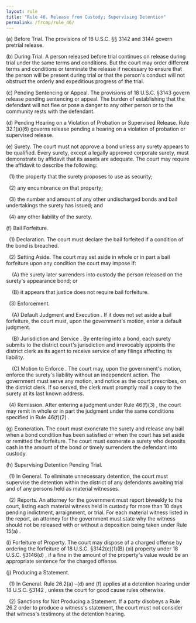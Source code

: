 ```yaml
---
layout: rule
title: "Rule 46. Release from Custody; Supervising Detention"
permalink: /frcmp/rule_46/
---
```


(a) Before Trial. The provisions of 18 U.S.C. §§ 3142 and 3144 govern pretrial release.


(b) During Trial. A person released before trial continues on release during trial under the same terms and conditions. But the court may order different terms and conditions or terminate the release if necessary to ensure that the person will be present during trial or that the person's conduct will not obstruct the orderly and expeditious progress of the trial.


(c) Pending Sentencing or Appeal. The provisions of 18 U.S.C. §3143 govern release pending sentencing or appeal. The burden of establishing that the defendant will not flee or pose a danger to any other person or to the community rests with the defendant.


(d) Pending Hearing on a Violation of Probation or Supervised Release. Rule 32.1(a)(6) governs release pending a hearing on a violation of probation or supervised release.


(e) Surety. The court must not approve a bond unless any surety appears to be qualified. Every surety, except a legally approved corporate surety, must demonstrate by affidavit that its assets are adequate. The court may require the affidavit to describe the following:


&nbsp;&nbsp;(1) the property that the surety proposes to use as security;


&nbsp;&nbsp;(2) any encumbrance on that property;


&nbsp;&nbsp;(3) the number and amount of any other undischarged bonds and bail undertakings the surety has issued; and


&nbsp;&nbsp;(4) any other liability of the surety.


(f) Bail Forfeiture.


&nbsp;&nbsp;(1) Declaration. The court must declare the bail forfeited if a condition of the bond is breached.


&nbsp;&nbsp;(2) Setting Aside. The court may set aside in whole or in part a bail forfeiture upon any condition the court may impose if:


&nbsp;&nbsp;&nbsp;&nbsp;(A) the surety later surrenders into custody the person released on the surety's appearance bond; or


&nbsp;&nbsp;&nbsp;&nbsp;(B) it appears that justice does not require bail forfeiture.


&nbsp;&nbsp;(3) Enforcement.


&nbsp;&nbsp;&nbsp;&nbsp;(A) Default Judgment and Execution . If it does not set aside a bail forfeiture, the court must, upon the government's motion, enter a default judgment.


&nbsp;&nbsp;&nbsp;&nbsp;(B) Jurisdiction and Service . By entering into a bond, each surety submits to the district court's jurisdiction and irrevocably appoints the district clerk as its agent to receive service of any filings affecting its liability.


&nbsp;&nbsp;&nbsp;&nbsp;(C) Motion to Enforce . The court may, upon the government's motion, enforce the surety's liability without an independent action. The government must serve any motion, and notice as the court prescribes, on the district clerk. If so served, the clerk must promptly mail a copy to the surety at its last known address.


&nbsp;&nbsp;(4) Remission. After entering a judgment under Rule 46(f)(3) , the court may remit in whole or in part the judgment under the same conditions specified in Rule 46(f)(2) .


(g) Exoneration. The court must exonerate the surety and release any bail when a bond condition has been satisfied or when the court has set aside or remitted the forfeiture. The court must exonerate a surety who deposits cash in the amount of the bond or timely surrenders the defendant into custody.


(h) Supervising Detention Pending Trial.


&nbsp;&nbsp;(1) In General. To eliminate unnecessary detention, the court must supervise the detention within the district of any defendants awaiting trial and of any persons held as material witnesses.


&nbsp;&nbsp;(2) Reports. An attorney for the government must report biweekly to the court, listing each material witness held in custody for more than 10 days pending indictment, arraignment, or trial. For each material witness listed in the report, an attorney for the government must state why the witness should not be released with or without a deposition being taken under Rule 15(a) .


(i) Forfeiture of Property. The court may dispose of a charged offense by ordering the forfeiture of 18 U.S.C. §3142(c)(1)(B) (xi) property under 18 U.S.C. §3146(d) , if a fine in the amount of the property's value would be an appropriate sentence for the charged offense.


(j) Producing a Statement.


&nbsp;&nbsp;(1) In General. Rule 26.2(a) –(d) and (f) applies at a detention hearing under 18 U.S.C. §3142 , unless the court for good cause rules otherwise.


&nbsp;&nbsp;(2) Sanctions for Not Producing a Statement. If a party disobeys a Rule 26.2 order to produce a witness's statement, the court must not consider that witness's testimony at the detention hearing.